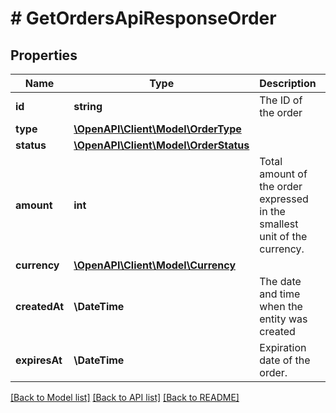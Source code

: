 # # GetOrdersApiResponseOrder

## Properties

Name | Type | Description | Notes
------------ | ------------- | ------------- | -------------
**id** | **string** | The ID of the order |
**type** | [**\OpenAPI\Client\Model\OrderType**](OrderType.md) |  |
**status** | [**\OpenAPI\Client\Model\OrderStatus**](OrderStatus.md) |  |
**amount** | **int** | Total amount of the order expressed in the smallest unit of the currency. |
**currency** | [**\OpenAPI\Client\Model\Currency**](Currency.md) |  |
**createdAt** | **\DateTime** | The date and time when the entity was created |
**expiresAt** | **\DateTime** | Expiration date of the order. | [optional]

[[Back to Model list]](../../README.md#models) [[Back to API list]](../../README.md#endpoints) [[Back to README]](../../README.md)
